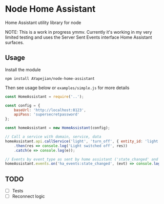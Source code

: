 # Node Home Assistant

Home Assistant utility library for node

NOTE: This is a work in progress ymmv.  Currently it's working in my very limited testing and uses the Server Sent Events interface Home Assistant surfaces.

## Usage

Install the module

```
npm install AYapejian/node-home-assistant
```

Then see usage below or `examples/simple.js` for more details

```javascript
const HomeAssistant = require('..');

const config = {
    baseUrl: 'http://localhost:8123',
    apiPass: 'supersecretpassword'
};

const homeAssistant = new HomeAssistant(config);

// Call a service with domain, service, data
homeAssistant.api.callService('light', 'turn_off', { entity_id: 'light.office_hue_room' })
    .then(res => console.log('Light switched off', res))
    .catch(e => console.log(e));

// Events by event_type as sent by home assistant ('state_changed' and 'service_executed' from home assistant below)
homeAssistant.events.on('ha_events:state_changed', (evt) => console.log(`(ha_events:state_changed) ${JSON.stringify(evt)}`));
```

## TODO
- [ ] Tests
- [ ] Reconnect logic
